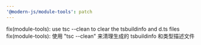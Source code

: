 ```yaml
---
'@modern-js/module-tools': patch
---
```


fix(module-tools): use tsc --clean to clear the tsbuildinfo and d.ts files
fix(module-tools): 使用 "tsc --clean" 来清理生成的 tsbuildinfo 和类型描述文件
